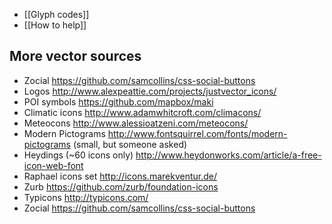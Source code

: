 * [[Glyph codes]]
* [[How to help]]

More vector sources
-------------------

* Zocial https://github.com/samcollins/css-social-buttons
* Logos http://www.alexpeattie.com/projects/justvector_icons/
* POI symbols https://github.com/mapbox/maki
* Climatic icons http://www.adamwhitcroft.com/climacons/
* Meteocons http://www.alessioatzeni.com/meteocons/
* Modern Pictograms http://www.fontsquirrel.com/fonts/modern-pictograms (small, but someone asked)
* Heydings (~60 icons only) http://www.heydonworks.com/article/a-free-icon-web-font
* Raphael icons set http://icons.marekventur.de/
* Zurb https://github.com/zurb/foundation-icons
* Typicons http://typicons.com/
* Zocial https://github.com/samcollins/css-social-buttons

